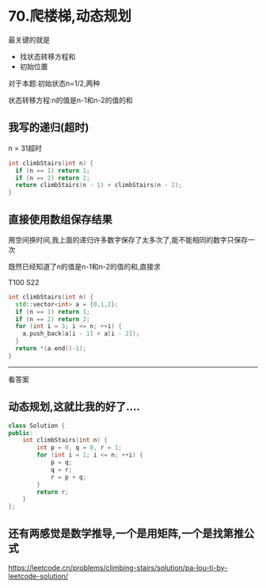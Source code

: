 # 70.爬楼梯,动态规划

最关键的就是

- 找状态转移方程和
- 初始位置

对于本题:初始状态n=1/2,两种

状态转移方程:n的值是n-1和n-2的值的和

## 我写的递归(超时)

n = 31超时

```c++
int climbStairs(int n) {
  if (n == 1) return 1;
  if (n == 2) return 2;
  return climbStairs(n - 1) + climbStairs(n - 2);
}
```

## 直接使用数组保存结果

用空间换时间,我上面的递归许多数字保存了太多次了,能不能相同的数字只保存一次

既然已经知道了n的值是n-1和n-2的值的和,直接求

T100 S22

```c++
int climbStairs(int n) {
  std::vector<int> a = {0,1,2};
  if (n == 1) return 1;
  if (n == 2) return 2;
  for (int i = 3; i <= n; ++i) {
    a.push_back(a[i - 1] + a[i - 2]);
  }
  return *(a.end()-1);
}
```

---
看答案

## 动态规划,这就比我的好了....

```c++
class Solution {
public:
    int climbStairs(int n) {
        int p = 0, q = 0, r = 1;
        for (int i = 1; i <= n; ++i) {
            p = q; 
            q = r; 
            r = p + q;
        }
        return r;
    }
};
```

## 还有两感觉是数学推导,一个是用矩阵,一个是找第推公式
https://leetcode.cn/problems/climbing-stairs/solution/pa-lou-ti-by-leetcode-solution/
